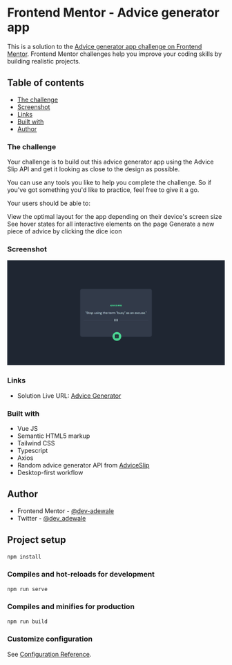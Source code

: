 # Frontend Mentor - Advice generator app

This is a solution to the [Advice generator app challenge on Frontend Mentor](https://www.frontendmentor.io/challenges/advice-generator-app-QdUG-13db). Frontend Mentor challenges help you improve your coding skills by building realistic projects. 

## Table of contents

  - [The challenge](#the-challenge)
  - [Screenshot](#screenshot)
  - [Links](#links)
  - [Built with](#built-with)
- [Author](#author)

### The challenge

Your challenge is to build out this advice generator app using the Advice Slip API and get it looking as close to the design as possible.

You can use any tools you like to help you complete the challenge. So if you've got something you'd like to practice, feel free to give it a go.

Your users should be able to:

View the optimal layout for the app depending on their device's screen size
See hover states for all interactive elements on the page
Generate a new piece of advice by clicking the dice icon

### Screenshot

![](./src/assets/images/Random%20Advice%20Generator.png)

### Links

- Solution Live URL: [Advice Generator](https://advisa.netlify.app/)

### Built with

- Vue JS
- Semantic HTML5 markup
- Tailwind CSS
- Typescript
- Axios
- Random advice generator API from [AdviceSlip](https://api.adviceslip.com/)
- Desktop-first workflow

## Author

- Frontend Mentor - [@dev-adewale](https://www.frontendmentor.io/profile/dev-adewale)
- Twitter - [@dev_adewale](https://twitter.com/dev_adewale)

## Project setup
```
npm install
```

### Compiles and hot-reloads for development
```
npm run serve
```

### Compiles and minifies for production
```
npm run build
```

### Customize configuration
See [Configuration Reference](https://cli.vuejs.org/config/).